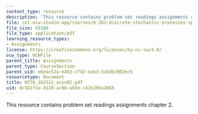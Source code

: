 ```yaml
---
content_type: resource
description: 'This resource contains problem set readings assignments chapter 2. '
file: /ol-ocw-studio-app/courses/6-262-discrete-stochastic-processes-spring-2011/0c561f1e4128ac98a65bc42e289a266b_MIT6_262S11_assn02.pdf
file_size: 45380
file_type: application/pdf
learning_resource_types:
- Assignments
license: https://creativecommons.org/licenses/by-nc-sa/4.0/
ocw_type: OCWFile
parent_title: Assignments
parent_type: CourseSection
parent_uid: e6eac52a-e463-cfd2-eab3-5a5db3902ecb
resourcetype: Document
title: MIT6_262S11_assn02.pdf
uid: 0c561f1e-4128-ac98-a65b-c42e289a266b
---
```

This resource contains problem set readings assignments chapter 2. 